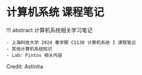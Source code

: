 # 计算机系统 课程笔记

!!! abstract
    计算机系统相关学习笔记

    - 上海科技大学 2024 春学期 CS130 计算机系统 I 课程笔记
    - 其他计算机系统知识
    - Lab: Pintos 相关内容

Credit: Astinita